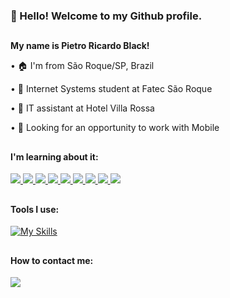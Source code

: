 <h3>👋 Hello! Welcome to my Github profile.</h3>
<h2 dir="auto"></h2>

<b>My name is Pietro Ricardo Black!</b>

<p>• 🏠 I'm from São Roque/SP, Brazil</p>
<p>• 🧠 Internet Systems student at Fatec São Roque</p>
<p>• 🏦 IT assistant at Hotel Villa Rossa</p>
<p>•  📱  Looking for an opportunity to work with Mobile</p>

<h2 dir="auto"></h2>

<h4>I'm learning about it:</h4>
<a href="https://www.php.net/manual/pt_BR/">
    <img src="https://skillicons.dev/icons?i=php" />
</a>

<a href="https://developer.mozilla.org/pt-BR/docs/Web/HTML">
    <img src="https://skillicons.dev/icons?i=html" />
</a>

<a href="https://developer.mozilla.org/pt-BR/docs/Web/CSS">
    <img src="https://skillicons.dev/icons?i=css" />
</a>

<a href="https://dev.mysql.com/doc/">
    <img src="https://skillicons.dev/icons?i=mysql" />
</a>

<a href="https://getbootstrap.com.br/">
    <img src="https://skillicons.dev/icons?i=bootstrap" />
</a>

<a href="https://flutter.dev/">
    <img src="https://skillicons.dev/icons?i=flutter" />
</a>

<a href="https://dart.dev/docs">
    <img src="https://skillicons.dev/icons?i=dart" />
</a>

<a href="https://developer.mozilla.org/pt-BR/docs/Web/JavaScript/Guide/Introduction">
    <img src="https://skillicons.dev/icons?i=javascript" />
</a>

<a href="https://dev.java/learn/">
    <img src="https://skillicons.dev/icons?i=java" />
</a>

<h2 dir="auto"></h2>

<h4>Tools I use:</h4>

[![My Skills](https://skillicons.dev/icons?i=vscode,discord,github,figma)](https://skillicons.dev)

<h2 dir="auto"></h2>

<h4>How to contact me:</h4>

  <a href="https://www.linkedin.com/in/pietro-black/">
    <img src="https://skillicons.dev/icons?i=linkedin" />
  </a>


          

